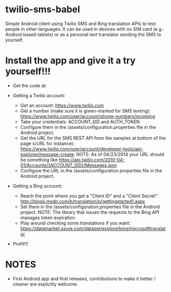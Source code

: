 twilio-sms-babel
================

Simple Android client using Twilio SMS and Bing translation APIs to text people in other languages. It can be used in devices with no SIM card (e.g.: Android based tablets)  or as a personal text translator sending the SMS to yourself.


Install the app and give it a try yourself!!!
=============================================

- Get the code at: 

- Getting a Twilio account:

	- Get an account: https://www.twilio.com
	- Get a number (make sure it is green-marked for SMS texting): https://www.twilio.com/user/account/phone-numbers/incoming
	- Take your credentials: ACCOUNT_SID and AUTH_TOKEN
	- Configure them in the /assets/configuration.properties file in the Android project.
	- Get the URL for the SMS REST API from the samples at bottom of the page (cURL for instance): https://www.twilio.com/user/account/developer-tools/api-explorer/message-create:
		NOTE: As of 04/23/2014 your URL should be something like https://api.twilio.com/2010-04-01/Accounts/{ACCOUNT_SID}/Messages.json
	- Configure the URL in the /assets/configuration.properties file in the Android project.


- Getting a Bing account:

	- Reach the point where you get a "Client ID" and a "Client Secret": http://blogs.msdn.com/b/translation/p/gettingstarted1.aspx
	- Set them in the /assets/configuration.properties file in the Android project.
		NOTE: The library that issues the requests to the Bing API manages token expiration.
	- Play around checking some translations if you want: https://datamarket.azure.com/dataset/explore/bing/microsofttranslator

- Profit!!!


NOTES
=====

- First Android app and first releases, contributions to make it better / cleaner are explicitly welcome.
